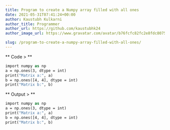 ```yaml
---
title: Program to create a Numpy array filled with all ones
date: 2021-05-31T07:41:24+00:00
author: Kaustubh Kulkarni
author_title: Programmer
author_url: https://github.com/kaustubhk24
author_image_url: https://www.gravatar.com/avatar/b76fcfc82fc2e8fdc8075636f1735f61?s=200

slug: /program-to-create-a-numpy-array-filled-with-all-ones/
---
```

** Code > **

```vb title="file.vb"
import numpy as np
a = np.ones(3, dtype = int)
print("Matrix a:", a)
b = np.ones([4, 4], dtype = int)
print("Matrix b:", b)
```

** Output > **

```vb title="file.vb"
import numpy as np
a = np.ones(3, dtype = int)
print("Matrix a:", a)
b = np.ones([4, 4], dtype = int)
print("Matrix b:", b)
```